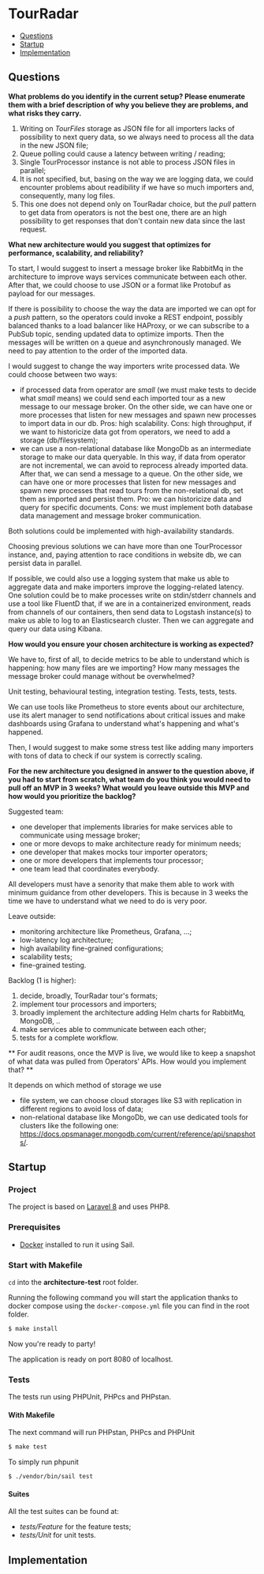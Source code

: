 # TourRadar

* [Questions](#questions)
* [Startup](#startup)
* [Implementation](#implementation)

## Questions

**What problems do you identify in the current setup? Please enumerate them with a brief description of why you believe they are problems, and what risks they carry.**

1. Writing on *TourFiles* storage as JSON file for all importers lacks of possibility to next query data, so we always need to process all the data in the new JSON file;
2. Queue polling could cause a latency between writing / reading;
3. Single TourProcessor instance is not able to process JSON files in parallel;
4. It is not specified, but, basing on the way we are logging data, we could encounter problems about readibility if we have so much importers and, consequently, many log files.
5. This one does not depend only on TourRadar choice, but the *pull* pattern to get data from operators is not the best one, there are an high possibility to get responses that don't contain new data since the last request.

**What new architecture would you suggest that optimizes for
performance, scalability, and reliability?**

To start, I would suggest to insert a message broker like RabbitMq in the architecture to improve ways services communicate between each other.
After that, we could choose to use JSON or a format like Protobuf as payload for our messages.

If there is possibility to choose the way the data are imported we can opt for a *push* pattern, so the operators could invoke a REST endpoint, possibly balanced thanks to a load balancer like HAProxy, or we can subscribe to a PubSub topic, sending updated data to optimize imports. Then the messages will be written on a queue and asynchronously managed. We need to pay attention to the order of the imported data.

I would suggest to change the way importers write processed data. We could choose between two ways:
- if processed data from operator are *small* (we must make tests to decide what *small* means) we could send each imported tour as a new message to our message broker. On the other side, we can have one or more processes that listen for new messages and spawn new processes to import data in our db. Pros: high scalability. Cons: high throughput, if we want to historicize data got from operators, we need to add a storage (db/filesystem);
- we can use a non-relational database like MongoDb as an intermediate storage to make our data queryable. In this way, if data from operator are not incremental, we can avoid to reprocess already imported data. After that, we can send a message to a queue.  On the other side, we can have one or more processes that listen for new messages and spawn new processes that read tours from the non-relational db, set them as imported and persist them. Pro: we can historicize data and query for specific documents. Cons: we must implement both database data management and message broker communication.

Both solutions could be implemented with high-availability standards.

Choosing previous solutions we can have more than one TourProcessor instance, and, paying attention to race conditions in website db, we can persist data in parallel.

If possible, we could also use a logging system that make us able to aggregate data and make importers improve the logging-related latency. One solution could be to make processes write on stdin/stderr channels and use a tool like FluentD that, if we are in a containerized environment, reads from channels of our containers, then send data to Logstash instance(s) to make us able to log to an Elasticsearch cluster. Then we can aggregate and query our data using Kibana.  

**How would you ensure your chosen architecture is working as expected?**


We have to, first of all, to decide metrics to be able to understand which is happening: how many files are we importing? How many messages the message broker could manage without be overwhelmed?

Unit testing, behavioural testing, integration testing. Tests, tests, tests.

We can use tools like Prometheus to store events about our architecture, use its alert manager to send notifications about critical issues and make dashboards using Grafana to understand what's happening and what's happened.

Then, I would suggest to make some stress test like adding many importers with tons of data to check if our system is correctly scaling.

**For the new architecture you designed in answer to the question above, if
you had to start from scratch, what team do you think you would need to
pull off an MVP in 3 weeks? What would you leave outside this MVP and
how would you prioritize the backlog?**

Suggested team: 
- one developer that implements libraries for make services able to communicate using message broker;
- one or more devops to make architecture ready for minimum needs;
- one developer that makes mocks tour importer operators;
- one or more developers that implements tour processor;
- one team lead that coordinates everybody.

All developers must have a senority that make them able to work with minimum guidance from other developers. This is because in 3 weeks the time we have to understand what we need to do is very poor.

Leave outside:
- monitoring architecture like Prometheus, Grafana, ...;
- low-latency log architecture;
- high availability fine-grained configurations;
- scalability tests;
- fine-grained testing.

Backlog (1 is higher):
1. decide, broadly, TourRadar tour's formats;
2. implement tour processors and importers;
3. broadly implement the architecture adding Helm charts for RabbitMq, MongoDB, ..
4. make services able to communicate between each other;
5. tests for a complete workflow.


** For audit reasons, once the MVP is live, we would like to keep a snapshot of what data was pulled from Operators' APIs. How would you implement that? **

It depends on which method of storage we use
- file system, we can choose cloud storages like S3 with replication in different regions to avoid loss of data;
- non-relational database like MongoDb, we can use dedicated tools for clusters like the following one: https://docs.opsmanager.mongodb.com/current/reference/api/snapshots/.

## Startup

### Project

The project is based on [Laravel 8](https://laravel.com/docs/8.x) and uses PHP8.

### Prerequisites

- [Docker](https://docker.com) installed to run it using Sail.

### Start with Makefile

`cd` into the **architecture-test** root folder.

Running the following command you will start the application thanks to docker compose using the `docker-compose.yml` file you can find in the root folder. 
```bash
$ make install
```

Now you're ready to party!

The application is ready on port 8080 of localhost.

### Tests
The tests run using PHPUnit, PHPcs and PHPstan.

#### With Makefile

The next command will run PHPstan, PHPcs and PHPUnit
```bash
$ make test
```
To simply run phpunit

```
$ ./vendor/bin/sail test
```

#### Suites

All the test suites can be found at:
- *tests/Feature* for the feature tests;
- *tests/Unit* for unit tests.


## Implementation